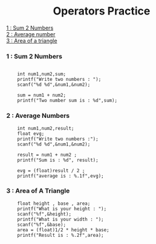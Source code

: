 <h1 align="center">Operators Practice</h1>

[1 : Sum 2 Numbers](#1-:-sum-2-numbers)</br>
[2 : Average number](#average-numbers)</br>
[3 : Area of a triangle](#areaofatriangle)</br>






### 1 : Sum 2 Numbers 

```

    int num1,num2,sum;
    printf("Write two numbers : ");
    scanf("%d %d",&num1,&num2);

    sum = num1 + num2;
    printf("Two number sum is : %d",sum);

```

### 2 : Average Numbers

```
    int num1,num2,result;
    float evg;
    printf("Write two numbers :");
    scanf("%d %d",&num1,&num2);

    result = num1 + num2 ;
    printf("Sum is : %d", result);

    evg = (float)result / 2 ;
    printf("average is : %.1f",evg);
```
    
### 3 : Area of A Triangle

```
    float height , base , area;
    printf("What is your height : ");
    scanf("%f",&height);
    printf("What is your width : ");
    scanf("%f",&base);
    area = (float)1/2 * height * base;
    printf("Result is : %.2f",area);
```
